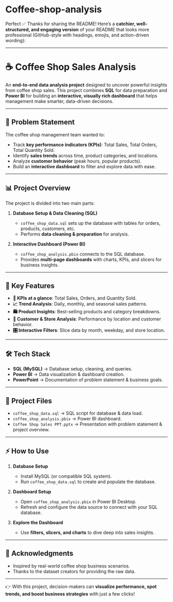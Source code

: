 # Coffee-shop-analysis

Perfect ✅ Thanks for sharing the README!
Here’s a **catchier, well-structured, and engaging version** of your README that looks more professional (GitHub-style with headings, emojis, and action-driven wording):

---

# ☕ Coffee Shop Sales Analysis

An **end-to-end data analysis project** designed to uncover powerful insights from coffee shop sales.
This project combines **SQL** for data preparation and **Power BI** for building an **interactive, visually rich dashboard** that helps management make smarter, data-driven decisions.

---

## 🔎 Problem Statement

The coffee shop management team wanted to:

* Track **key performance indicators (KPIs)**: Total Sales, Total Orders, Total Quantity Sold.
* Identify **sales trends** across time, product categories, and locations.
* Analyze **customer behavior** (peak hours, popular products).
* Build an **interactive dashboard** to filter and explore data with ease.

---

## 📊 Project Overview

The project is divided into two main parts:

1. **Database Setup & Data Cleaning (SQL)**

   * `coffee_shop_data.sql` sets up the database with tables for orders, products, customers, etc.
   * Performs **data cleaning & preparation** for analysis.

2. **Interactive Dashboard (Power BI)**

   * `coffee_shop_analysis.pbix` connects to the SQL database.
   * Provides **multi-page dashboards** with charts, KPIs, and slicers for business insights.

---

## 🚀 Key Features

* **📌 KPIs at a glance**: Total Sales, Orders, and Quantity Sold.
* **📈 Trend Analysis**: Daily, monthly, and seasonal sales patterns.
* **🛍 Product Insights**: Best-selling products and category breakdowns.
* **👥 Customer & Store Analysis**: Performance by location and customer behavior.
* **🎛 Interactive Filters**: Slice data by month, weekday, and store location.

---

## 🛠️ Tech Stack

* **SQL (MySQL)** → Database setup, cleaning, and queries.
* **Power BI** → Data visualization & dashboard creation.
* **PowerPoint** → Documentation of problem statement & business goals.

---

## 📂 Project Files

* `coffee_shop_data.sql` → SQL script for database & data load.
* `coffee_shop_analysis.pbix` → Power BI dashboard.
* `Coffee Shop Sales PPT.pptx` → Presentation with problem statement & project overview.

---

## ⚡ How to Use

1. **Database Setup**

   * Install MySQL (or compatible SQL system).
   * Run `coffee_shop_data.sql` to create and populate the database.

2. **Dashboard Setup**

   * Open `coffee_shop_analysis.pbix` in Power BI Desktop.
   * Refresh and configure the data source to connect with your SQL database.

3. **Explore the Dashboard**

   * Use **filters, slicers, and charts** to dive deep into sales insights.

---

## 🙌 Acknowledgments

* Inspired by real-world coffee shop business scenarios.
* Thanks to the dataset creators for providing the raw data.

---

👉 With this project, decision-makers can **visualize performance, spot trends, and boost business strategies** with just a few clicks!

